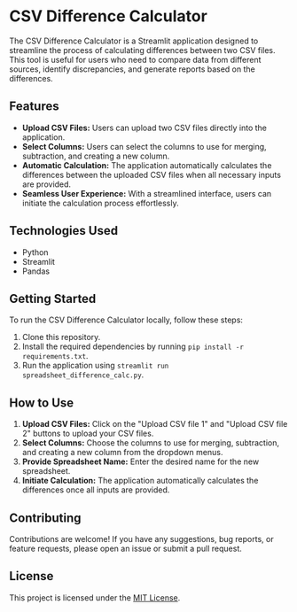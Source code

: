 # CSV Difference Calculator

The CSV Difference Calculator is a Streamlit application designed to streamline the process of calculating differences between two CSV files. This tool is useful for users who need to compare data from different sources, identify discrepancies, and generate reports based on the differences.

## Features

- **Upload CSV Files:** Users can upload two CSV files directly into the application.
- **Select Columns:** Users can select the columns to use for merging, subtraction, and creating a new column.
- **Automatic Calculation:** The application automatically calculates the differences between the uploaded CSV files when all necessary inputs are provided.
- **Seamless User Experience:** With a streamlined interface, users can initiate the calculation process effortlessly.

## Technologies Used

- Python
- Streamlit
- Pandas

## Getting Started

To run the CSV Difference Calculator locally, follow these steps:

1. Clone this repository.
2. Install the required dependencies by running `pip install -r requirements.txt`.
3. Run the application using `streamlit run spreadsheet_difference_calc.py`.

## How to Use

1. **Upload CSV Files:** Click on the "Upload CSV file 1" and "Upload CSV file 2" buttons to upload your CSV files.
2. **Select Columns:** Choose the columns to use for merging, subtraction, and creating a new column from the dropdown menus.
3. **Provide Spreadsheet Name:** Enter the desired name for the new spreadsheet.
4. **Initiate Calculation:** The application automatically calculates the differences once all inputs are provided.

## Contributing

Contributions are welcome! If you have any suggestions, bug reports, or feature requests, please open an issue or submit a pull request.

## License

This project is licensed under the [MIT License](LICENSE).
